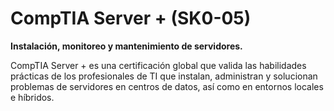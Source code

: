 # CompTIA Server + (SK0-05)
**Instalación, monitoreo y mantenimiento de servidores.**

CompTIA Server + es una certificación global que valida las habilidades prácticas de los profesionales de TI que instalan, administran y solucionan problemas de servidores en centros de datos, así como en entornos locales e híbridos.